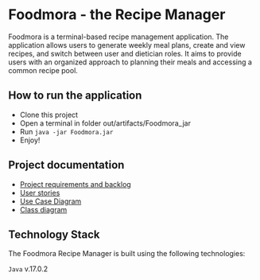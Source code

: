 # Foodmora - the Recipe Manager

Foodmora is a terminal-based recipe management application.
The application allows users to generate weekly meal plans, create and view recipes, and switch between user and dietician roles. It aims to provide users with an organized approach to planning their meals and accessing a common recipe pool.

## How to run the application


* Clone this project
* Open a  terminal in folder out/artifacts/Foodmora_jar
* Run `java -jar Foodmora.jar`
* Enjoy!

## Project documentation
* [Project requirements and backlog](https://docs.google.com/spreadsheets/d/1AFX8uf4YT-uwMdlTPCwO9a7vexb0onG4x2lJnqWmUjA/edit?usp=sharing)
* [User stories](https://docs.google.com/document/d/18msEOGiLK5fjeRAmhB5v49nqLHGhghB6QQ-dStNYav4/edit?usp=sharing)
* [Use Case Diagram](https://lucid.app/lucidchart/67fe5ab6-97d2-42a1-a96e-7adc2ee96c25/edit?viewport_loc=-1183%2C218%2C2527%2C1170%2CHs68-Svgrdj8&invitationId=inv_0e378209-6f45-4135-9020-33e022716401)
* [Class diagram](https://lucid.app/lucidchart/a769cdc7-2e82-4a40-ad3f-258b23fee17c/edit?viewport_loc=167%2C1707%2C3252%2C1505%2C0_0&invitationId=inv_ee2f1b9d-8ff2-413e-b828-4a38202c5508)

## Technology Stack

The Foodmora Recipe Manager is built using the following technologies:

`Java` v.17.0.2

